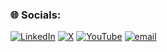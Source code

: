 
### 🌐 Socials:
[![LinkedIn](https://img.shields.io/badge/LinkedIn-%230077B5.svg?logo=linkedin&logoColor=white)](https://linkedin.com/in/https://www.linkedin.com/in/arham-khan-426545264?utm_source=share&utm_campaign=share_via&utm_content=profile&utm_medium=android_app) [![X](https://img.shields.io/badge/X-black.svg?logo=X&logoColor=white)](https://x.com/https://x.com/sifarnones?t=1EL0VdXJJL__Kf_R_cBugw&s=09) [![YouTube](https://img.shields.io/badge/YouTube-%23FF0000.svg?logo=YouTube&logoColor=white)](https://youtube.com/@https://youtube.com/@sifarnones?si=g8anHPytFevmW9ah) [![email](https://img.shields.io/badge/Email-D14836?logo=gmail&logoColor=white)](mailto:arhmm7@gmail.com) 
